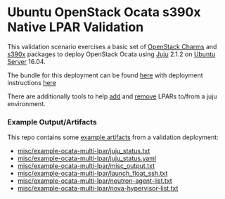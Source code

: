 # Ubuntu OpenStack Ocata s390x Native LPAR Validation

This validation scenario exercises a basic set of [OpenStack Charms](https://jujucharms.com/u/openstack-charmers)
and [s390x](https://wiki.ubuntu.com/S390X) packages to deploy
OpenStack Ocata using [Juju](https://jujucharms.com) 2.1.2 on [Ubuntu Server](https://www.ubuntu.com/server)
16.04.

The bundle for this deployment can be found [here](bundles/lpar/xenial-ocata-stable.yaml) with deployment instructions [here](README-lpar.md)

There are additionally tools to help [add](tools/1-deploy/add-lpars.sh) and [remove](tools/5-teardown/remove-lpars.sh) LPARs to/from a juju environment.

### Example Output/Artifacts
This repo contains some [example artifacts](misc/example-ocata-multi-lpar) from a validation deployment:

 - [misc/example-ocata-multi-lpar/juju_status.txt](misc/example-ocata-multi-lpar/juju_status.txt)
 - [misc/example-ocata-multi-lpar/juju_status.yaml](misc/example-ocata-multi-lpar/juju_status.yaml)
 - [misc/example-ocata-multi-lpar/misc_output.txt](misc/example-ocata-multi-lpar/misc_output.txt)
 - [misc/example-ocata-multi-lpar/launch_float_ssh.txt](misc/example-ocata-multi-lpar/launch_float_ssh.txt)
 - [misc/example-ocata-multi-lpar/neutron-agent-list.txt](misc/example-ocata-multi-lpar/neutron-agent-list.txt)
 - [misc/example-ocata-multi-lpar/nova-hypervisor-list.txt](misc/example-ocata-multi-lpar/nova-hypervisor-list.txt)
